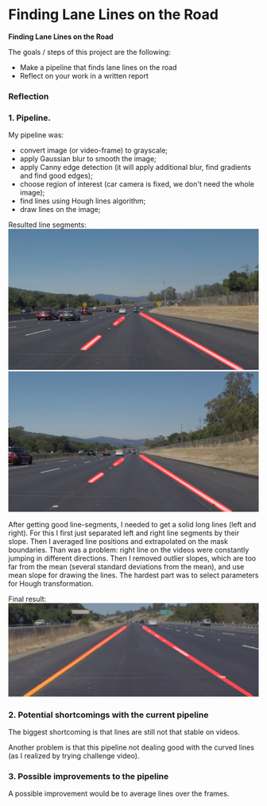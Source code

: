 # **Finding Lane Lines on the Road**

**Finding Lane Lines on the Road**

The goals / steps of this project are the following:
* Make a pipeline that finds lane lines on the road
* Reflect on your work in a written report

### Reflection

### 1. Pipeline.
My pipeline was:
- convert image (or video-frame) to grayscale;
- apply Gaussian blur to smooth the image;
- apply Canny edge detection (it will apply additional blur, find gradients and find good edges);
- choose region of interest (car camera is fixed, we don't need the whole image);
- find lines using Hough lines algorithm;
- draw lines on the image;

Resulted line segments:
![img1](./test_images_output/solidWhiteCurve.jpg)
![img2](./test_images_output/solidWhiteRight.jpg)

After getting good line-segments, I needed to get a solid long lines (left and right). For this I first just separated left and right line segments by their slope. Then I averaged line positions and extrapolated on the mask boundaries. Than was a problem: right line on the videos were constantly jumping in different directions. Then I removed outlier slopes, which are too far from the mean (several standard deviations from the mean), and use mean slope for drawing the lines. The hardest part was to select parameters for Hough transformation.

Final result:
![img3](./test_images_output/solid_lines.png)
### 2. Potential shortcomings with the current pipeline

The biggest shortcoming is that lines are still not that stable on videos.

Another problem is that this pipeline not dealing good with the curved lines (as I realized by trying challenge video).

### 3. Possible improvements to the pipeline

A possible improvement would be to average lines over the frames.
